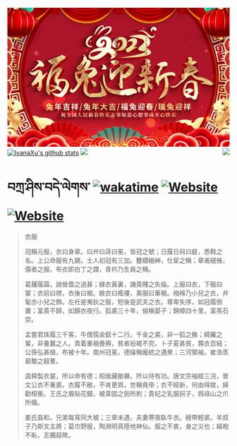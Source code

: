 ![](./Source/5eecf35f693f168adc0bc5ad06da35ad.jpg)[![IvanaXu's github stats](https://github-readme-stats.vercel.app/api?username=IvanaXu&theme=codeSTACKr)](https://github.com/anuraghazra/github-readme-stats)
<img align="right" src="https://github-readme-stats.vercel.app/api/top-langs/?username=IvanaXu&langs_count=8&theme=codeSTACKr" />
<img src="https://github-readme-stats.vercel.app/api/wakatime?username=IvanaXu&layout=compact&langs_count=8&theme=codeSTACKr&custom_title=Programming&nbsp;Times&nbsp;(Since&nbsp;Jul.29.2021)" />
# བཀྲ་ཤིས་བདེ་ལེགས་	[![wakatime](https://wakatime.com/badge/user/5043ee4a-e361-4607-9d47-d557f2005d05.svg)](https://wakatime.com/@5043ee4a-e361-4607-9d47-d557f2005d05)	[![Website](https://img.shields.io/website?label=tianchi&up_color=orange&up_message=IvanaXu&url=https%3A%2F%2Fshields.io)](https://tianchi.aliyun.com/home/science/scienceDetail?userId=1095279182618)	[![Website](https://img.shields.io/website?label=yuque&up_color=green&up_message=IvanaXu&url=https%3A%2F%2Fshields.io)](https://www.yuque.com/ivanaxu)
> 衣服
> 
> 冠稱元服，衣曰身章。曰弁曰冔曰冕，皆冠之號；日履日舄曰屣，悉鞋之名。上公命服有九錫，士人初冠有三加。簪纓縉紳，仕宦之稱；章甫縫掖，儒者之服。布衣即白丁之謂，青衿乃生員之稱。
> 
> 葛屨履霜，誚儉嗇之過甚；綠衣黃裏，譏貴賤之失倫。上服曰衣，下服曰裳；衣前曰襟，衣後曰裾。敝衣曰襤褸，美服曰華裾。襁褓乃小兒之衣，弁髦亦小兒之飾。左衽是夷狄之服，短後是武夫之衣。尊卑失序，如冠履倒置；富貴不歸，如錦衣夜行。狐裘三十年，儉稱晏子；錦幛四十里，富羨石崇。
> 
> 孟嘗君珠履三千客，牛僧孺金釵十二行。千金之裘，非一狐之腋；綺羅之輩，非養蠶之人。貴着重裀疊褥，貧者裋褐不完。卜子夏甚貧，鶉衣百結；公孫弘甚儉，布被十年。南州冠冕，德操稱龐統之邁衆；三河領袖，崔浩羨裴駿之超羣。
> 
> 虞舜製衣裳，所以命有德；昭侯藏敝褲，所以待有功。唐文宗袖經三浣，晉文公衣不重裘。衣履不敝，不肯更爲，世稱堯帝；衣不經新，何由得故，婦勸桓衝。王氏之眉貼花鈿，被韋固之劍所刺；貴妃之乳服訶子，爲祿山之爪所傷。
> 
> 姜氏翕和，兄弟每宵同大被；三章未遇，夫妻寒夜臥牛衣。綬帶輕裘，羊叔子乃斯文主將；葛巾野服，陶淵明真陸地神仙。服之不衷，身之災也；縕袍不恥，志獨超歟。
>